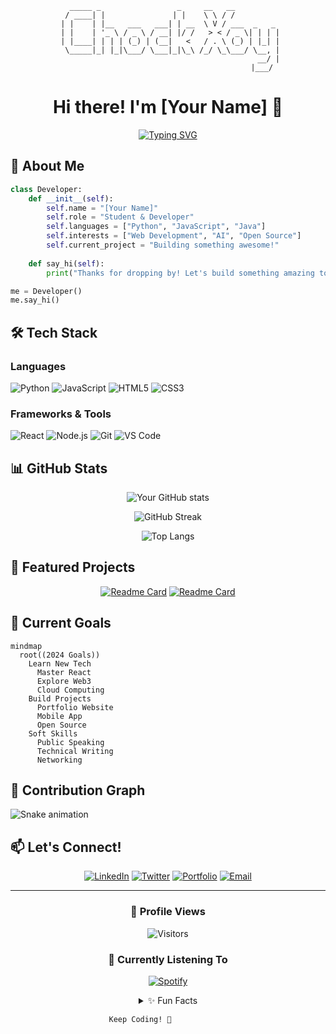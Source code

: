 <div align="center">

```
   _____ _                 _     __   __          
  / ____| |               | |    \ \ / /          
 | |    | |__   ___   ___| | __  \ V / ___  _   _ 
 | |    | '_ \ / _ \ / __| |/ /   > < / _ \| | | |
 | |____| | | | (_) | (__|   <   / . \ (_) | |_| |
  \_____|_| |_|\___/ \___|_|\_\ /_/ \_\___/ \__, |
                                             __/ |
                                            |___/  
```

# Hi there! I'm [Your Name] 👋

[![Typing SVG](https://readme-typing-svg.demolab.com?font=Fira+Code&pause=1000&width=435&lines=Full+Stack+Developer;Computer+Science+Student;Always+learning+new+things)](YOUR_LINK)

</div>

## 🚀 About Me

```python
class Developer:
    def __init__(self):
        self.name = "[Your Name]"
        self.role = "Student & Developer"
        self.languages = ["Python", "JavaScript", "Java"]
        self.interests = ["Web Development", "AI", "Open Source"]
        self.current_project = "Building something awesome!"
        
    def say_hi(self):
        print("Thanks for dropping by! Let's build something amazing together!")

me = Developer()
me.say_hi()
```

## 🛠️ Tech Stack

### Languages
![Python](https://img.shields.io/badge/Python-3776AB?style=for-the-badge&logo=python&logoColor=white)
![JavaScript](https://img.shields.io/badge/JavaScript-F7DF1E?style=for-the-badge&logo=javascript&logoColor=black)
![HTML5](https://img.shields.io/badge/HTML5-E34F26?style=for-the-badge&logo=html5&logoColor=white)
![CSS3](https://img.shields.io/badge/CSS3-1572B6?style=for-the-badge&logo=css3&logoColor=white)

### Frameworks & Tools
![React](https://img.shields.io/badge/React-20232A?style=for-the-badge&logo=react&logoColor=61DAFB)
![Node.js](https://img.shields.io/badge/Node.js-43853D?style=for-the-badge&logo=node.js&logoColor=white)
![Git](https://img.shields.io/badge/GIT-E44C30?style=for-the-badge&logo=git&logoColor=white)
![VS Code](https://img.shields.io/badge/VS_Code-0078D4?style=for-the-badge&logo=visual%20studio%20code&logoColor=white)

## 📊 GitHub Stats

<div align="center">
  
![Your GitHub stats](https://github-readme-stats.vercel.app/api?username=YOUR_USERNAME&show_icons=true&theme=radical)

![GitHub Streak](https://github-readme-streak-stats.herokuapp.com/?user=YOUR_USERNAME&theme=radical)

![Top Langs](https://github-readme-stats.vercel.app/api/top-langs/?username=YOUR_USERNAME&layout=compact&theme=radical)

</div>

## 🌟 Featured Projects

<div align="center">

[![Readme Card](https://github-readme-stats.vercel.app/api/pin/?username=YOUR_USERNAME&repo=YOUR_REPO&theme=radical)](https://github.com/YOUR_USERNAME/YOUR_REPO)
[![Readme Card](https://github-readme-stats.vercel.app/api/pin/?username=YOUR_USERNAME&repo=YOUR_REPO&theme=radical)](https://github.com/YOUR_USERNAME/YOUR_REPO)

</div>

## 🎯 Current Goals

```mermaid
mindmap
  root((2024 Goals))
    Learn New Tech
      Master React
      Explore Web3
      Cloud Computing
    Build Projects
      Portfolio Website
      Mobile App
      Open Source
    Soft Skills
      Public Speaking
      Technical Writing
      Networking
```

## 🐍 Contribution Graph

![Snake animation](https://github.com/YOUR_USERNAME/YOUR_USERNAME/blob/output/github-contribution-grid-snake.svg)

## 📫 Let's Connect!

<div align="center">

[![LinkedIn](https://img.shields.io/badge/LinkedIn-0077B5?style=for-the-badge&logo=linkedin&logoColor=white)](YOUR_LINKEDIN)
[![Twitter](https://img.shields.io/badge/Twitter-1DA1F2?style=for-the-badge&logo=twitter&logoColor=white)](YOUR_TWITTER)
[![Portfolio](https://img.shields.io/badge/Portfolio-FF5722?style=for-the-badge&logo=google-chrome&logoColor=white)](YOUR_WEBSITE)
[![Email](https://img.shields.io/badge/Email-D14836?style=for-the-badge&logo=gmail&logoColor=white)](mailto:your.email@example.com)

</div>

---

<div align="center">

### 👀 Profile Views

![Visitors](https://komarev.com/ghpvc/?username=YOUR_USERNAME&color=blueviolet)

### 🎵 Currently Listening To

[![Spotify](https://YOUR_SPOTIFY_EMBED_LINK)](YOUR_SPOTIFY_PROFILE)

<details>
<summary>✨ Fun Facts</summary>
<br>

- 🌱 I'm currently learning [Technology]
- 💬 Ask me about [Your Expertise]
- ⚡ Fun fact: [Interesting Fact About You]
- 🎮 When not coding: [Your Hobbies]

</details>

</div>

```
                      Keep Coding! 🚀
```
